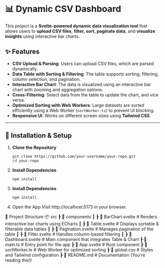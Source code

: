# 📊 Dynamic CSV Dashboard

This project is a **Svelte-powered dynamic data visualization tool** that allows users to **upload CSV files**, **filter, sort, paginate data**, and **visualize insights** using interactive bar charts.

## ✨ Features

-  **CSV Upload & Parsing**: Users can upload CSV files, which are parsed dynamically.
-  **Data Table with Sorting & Filtering**: The table supports sorting, filtering, column selection, and pagination.
-  **Interactive Bar Chart**: The data is visualized using an interactive bar chart with zooming and aggregation options.
-  **Cross-Filtering**: Select data from the table to update the chart, and vice versa.
-  **Optimized Sorting with Web Workers**: Large datasets are sorted efficiently using a Web Worker (`sortWorker.ts`) to prevent UI blocking.
-  **Responsive UI**: Works on different screen sizes using **Tailwind CSS**.

---

## 🚀 Installation & Setup

1. **Clone the Repository**
   ```sh
   git clone https://github.com/your-username/your-repo.git
   cd your-repo
   
2. **Install Dependencies**
   ```sh
   npm install
   
3. **Install Dependencies**
   ```sh
   npm install

4. Open the App
   Visit http://localhost:5173 in your browser.

📂 Project Structure
📦 src
 ┣ 📂 components
 ┃ ┣ 📜 BarChart.svelte  # Renders interactive bar charts using ECharts
 ┃ ┣ 📜 Table.svelte     # Displays sortable & filterable data tables
 ┃ ┣ 📜 Pagination.svelte # Manages pagination of the table
 ┃ ┣ 📜 Filter.svelte    # Handles column-based filtering
 ┃ ┣ 📜 Dashboard.svelte # Main component that integrates Table & Chart
 ┣ 📜 main.ts            # Entry point for the app
 ┣ 📜 App.svelte         # Root component
 ┣ 📜 sortWorker.ts      # Web Worker for optimized sorting
 ┣ 📜 global.css         # Styles and Tailwind configuration
┣ 📜 README.md           # Documentation (You're reading this!)

















